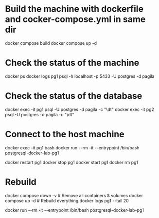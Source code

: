 # Build the machine with dockerfile and cocker-compose.yml in same dir 
docker compose build 
docker compose up -d 

# Check the status of the machine
docker ps
docker logs pg1
psql -h localhost -p 5433 -U postgres -d pagila


# Check the status of the database
docker exec -it pg1 psql -U postgres -d pagila -c "\dt"
docker exec -it pg2 psql -U postgres -d pagila -c "\dt"

# Connect to the host machine
docker exec -it pg1 bash
docker run --rm -it --entrypoint /bin/bash postgresql-docker-lab-pg1

docker restart pg1
docker stop pg1
docker start pg1
docker rm pg1

# Rebuild 
docker compose down -v  # Remove all containers & volumes
docker compose up -d     # Rebuild everything
docker logs pg1 --tail 20

docker run --rm -it --entrypoint /bin/bash postgresql-docker-lab-pg1
